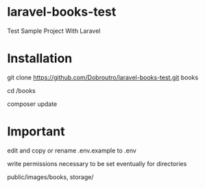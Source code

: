 # laravel-books-test
Test Sample Project With Laravel


# Installation 

git clone https://github.com/Dobroutro/laravel-books-test.git books 

cd /books

composer update


# Important

edit and copy or rename .env.example to .env

write permissions necessary to be set eventually for directories

public/images/books, storage/
